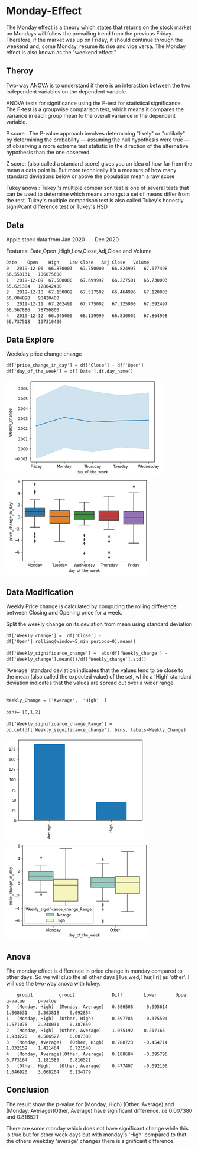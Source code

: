 # Monday-Effect

The Monday effect is a theory which states that returns on the stock market on Mondays will follow the prevailing trend from the previous Friday. Therefore, if the market was up on Friday, it should continue through the weekend and, come Monday, resume its rise and vice versa. The Monday effect is also known as the "weekend effect."

## Theroy

Two-way ANOVA is to understand if there is an interaction between the two independent variables on the dependent variable. 

ANOVA tests for significance using the F-test for statistical significance. The F-test is a groupwise comparison test, which means it compares the variance in each group mean to the overall variance in the dependent variable.

P score : The P-value approach involves determining "likely" or "unlikely" by determining the probability — assuming the null hypothesis were true — of observing a more extreme test statistic in the direction of the alternative hypothesis than the one observed.

Z score: (also called a standard score) gives you an idea of how far from the mean a data point is. But more technically it’s a measure of how many standard deviations below or above the population mean a raw score

Tukey anova : Tukey 's multiple comparison test is one of several tests that can be used to determine which means amongst a set of means differ from the rest. Tukey's multiple comparison test is also called Tukey's honestly signi®cant difference test or Tukey's HSD

## Data
Apple stock data from Jan 2020 --- Dec 2020 

Features: Date,Open	,High,Low,Close,Adj,Close and Volume

```
Date	Open	High	Low	Close	Adj Close	Volume
0	2019-12-06	66.870003	67.750000	66.824997	67.677498	66.553131	106075600
1	2019-12-09	67.500000	67.699997	66.227501	66.730003	65.621384	128042400
2	2019-12-10	67.150002	67.517502	66.464996	67.120003	66.004898	90420400
3	2019-12-11	67.202499	67.775002	67.125000	67.692497	66.567886	78756800
4	2019-12-12	66.945000	68.139999	66.830002	67.864998	66.737518	137310400
```

## Data Explore

Weekday price change change 

```
df['price_change_in_day'] = df['Close'] - df['Open']
df['day_of_the_week'] = df['Date'].dt.day_name()
```

![image](exploration.png)
![image](exploration1.png)

## Data Modification

Weekly Price change is calculated by computing the rolling difference between Closing and Opening price for a week. 

Split the weekly change on its deviation from mean using standard deviation 
```
df['Weekly_change'] =  df['Close'] - df['Open'].rolling(window=5,min_periods=0).mean() 

df['Weekly_significance_change'] =  abs(df['Weekly_change'] - df['Weekly_change'].mean())/df['Weekly_change'].std()

```

'Average' standard deviation indicates that the values tend to be close to the mean (also called the expected value) of the set, while a 'High' standard deviation indicates that the values are spread out over a wider range.

```

Weekly_Change = ['Average',  'High'  ]

bins= [0,1,2]

df['Weekly_significance_change_Range'] = pd.cut(df['Weekly_significance_change'], bins, labels=Weekly_Change)

```
![image](Average_high.png)
![image](Average_high1.png)



## Anova

The monday effect is difference	in price change in monday compared to other days. So we will club the all other days [Tue,wed,Thur,Fri] as 'other'. I will use the two-way anova with tukey.

```
	group1			group2				Diff		Lower		Upper		q-value		p-value
0	(Monday, High)	(Monday, Average)	0.886508	-0.095614	1.868631	3.303818	0.092854
1	(Monday, High)	(Other, High)	    0.597785	-0.375504	1.571075	2.248031	0.387659
2	(Monday, High)	(Other, Average)	1.075192	0.217165	1.933220	4.586527	0.007380
3	(Monday, Average) 	(Other, High)	0.288723	-0.454714	1.032159	1.421464	0.721540
4	(Monday, Average)(Other, Average)	0.188684	-0.395796	0.773164	1.181585	0.816521
5	(Other, High)	(Other, Average)	0.477407	-0.092106	1.046920	3.068204	0.134779
```

## Conclusion
The result show the p-value for  (Monday, High)  (Other, Average) and (Monday, Average)(Other, Average) have significant difference. i.e 0.007380 and 0.816521

There are some monday which does not have significant change while this is true but for other week days but with monday's 'High' compared to that the others weekday 'average' changes there is significant difference. 
